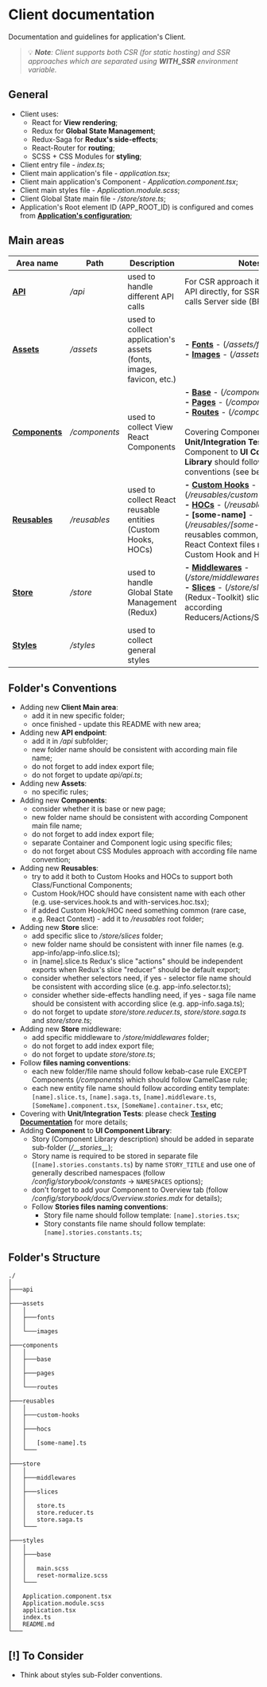 # Client documentation
Documentation and guidelines for application's Client.
> 💡 ***Note**: Client supports both CSR (for static hosting) and SSR approaches which are separated using **WITH_SSR** environment variable.*

## General
- Client uses:
    - React for **View rendering**;
    - Redux for **Global State Management**;
    - Redux-Saga for **Redux's side-effects**;
    - React-Router for **routing**;
    - SCSS + CSS Modules for **styling**;
- Client entry file - *index.ts*;
- Client main application's file - *application.tsx*;
- Client main application's Component - *Application.component.tsx*;
- Client main styles file - *Application.module.scss*;
- Client Global State main file - */store/store.ts*;
- Application's Root element ID (APP_ROOT_ID) is configured and comes from **[Application's configuration](/config/application/application.config.js)**;

## Main areas
|Area name|Path|Description|Notes|
|---|---|---|---|
|**[API](/src/client/api/index.ts)**|*/api*|used to handle different API calls|For CSR approach it calls external API directly, for SSR approach it calls Server side (BFF).|
|**[Assets](/src/client/assets/)**|*/assets*|used to collect application's assets (fonts, images, favicon, etc.)|**- [Fonts](/src/client/assets/fonts/)** - (*/assets/fonts*)<br/>**- [Images](/src/client/assets/images/)** - (*/assets/images*)|
|**[Components](/src/client/components/)**|*/components*|used to collect View React Components|**- [Base](/src/client/components/base/)** - (*/components/base*)<br/>**- [Pages](/src/client/components/pages/)** - (*/components/pages*)<br/>**- [Routes](/src/client/components/routes/routes.component.tsx)** - (*/components/routes*)<br/><br/>Covering Component with **Unit/Integration Tests** or adding Component to **UI Component Library** should follow according conventions (see below).|
|**[Reusables](/src/client/reusables/)**|*/reusables*|used to collect React reusable entities (Custom Hooks, HOCs)|**- [Custom Hooks](/src/client/reusables/custom-hooks/)** - (*/reusables/custom-hooks*)<br/>**- [HOCs](/src/client/reusables/hocs/)** - (*/reusables/hocs*)<br/>**- [some-name]** - (*/reusables/[some-name].ts*) - reusables common, for example, React Context files reused both for Custom Hook and HOC|
|**[Store](/src/client/store/store.ts)**|*/store*|used to handle Global State Management (Redux)|**- [Middlewares](/src/client/store/middlewares/index.ts)** - (*/store/middlewares*)<br/>**- [Slices](/src/client/store/slices/)** - (*/store/slices*) - Redux (Redux-Toolkit) slices with according Reducers/Actions/Sagas/Selectors|
|**[Styles](/src/client/styles/)**|*/styles*|used to collect general styles||

## Folder's Conventions
- Adding new **Client Main area**:
    - add it in new specific folder;
    - once finished - update this README with new area;
- Adding new **API endpoint**:
    - add it in */api* subfolder;
    - new folder name should be consistent with according main file name;
    - do not forget to add index export file;
    - do not forget to update *api/api.ts*;
- Adding new **Assets**:
    - no specific rules;
- Adding new **Components**:
    - consider whether it is base or new page;
    - new folder name should be consistent with according Component main file name;
    - do not forget to add index export file;
    - separate Container and Component logic using specific files;
    - do not forget about CSS Modules approach with according file name convention;
- Adding new **Reusables**:
    - try to add it both to Custom Hooks and HOCs to support both Class/Functional Components;
    - Custom Hook/HOC should have consistent name with each other (e.g. use-services.hook.ts and with-services.hoc.tsx);
    - if added Custom Hook/HOC need something common (rare case, e.g. React Context) - add it to */reusables* root folder;
- Adding new **Store** slice:
    - add specific slice to */store/slices* folder;
    - new folder name should be consistent with inner file names (e.g. app-info/app-info.slice.ts);
    - in [name].slice.ts Redux's slice "actions" should be independent exports when Redux's slice "reducer" should be default export;
    - consider whether selectors need, if yes - selector file name should be consistent with according slice (e.g. app-info.selector.ts);
    - consider whether side-effects handling need, if yes - saga file name should be consistent with according slice (e.g. app-info.saga.ts);
    - do not forget to update *store/store.reducer.ts*, *store/store.saga.ts* and *store/store.ts*;
- Adding new **Store** middleware:
    - add specific middleware to */store/middlewares* folder;
    - do not forget to add index export file;
    - do not forget to update *store/store.ts*;
- Follow **files naming conventions**:
    - each new folder/file name should follow kebab-case rule EXCEPT Components (*/components*) which should follow CamelCase rule;
    - each new entity file name should follow according entity template: `[name].slice.ts`, `[name].saga.ts`, `[name].middleware.ts`, `[SomeName].component.tsx`, `[SomeName].container.tsx`, etc;
- Covering with **Unit/Integration Tests**: please check **[Testing Documentation](/_docs/testing.md)** for more details;
- Adding **Component** to **UI Component Library**:
    - Story (Component Library description) should be added in separate sub-folder (*/\_\_stories\_\_*);
    - Story name is required to be stored in separate file (`[name].stories.constants.ts`) by name `STORY_TITLE` and use one of generally described namespaces (follow */config/storybook/constants* -> `NAMESPACES` options);
    - don't forget to add your Component to Overview tab (follow */config/storybook/docs/Overview.stories.mdx* for details);
    - Follow **Stories files naming conventions**:
        - Story file name should follow template: `[name].stories.tsx`;
        - Story constants file name should follow template: `[name].stories.constants.ts`;

## Folder's Structure
```
./
│
├───api
│
├───assets
│   │
│   ├───fonts
│   │
│   └───images
│
├───components
│   │
│   ├───base
│   │
│   ├───pages
│   │
│   └───routes
│
├───reusables
│   │
│   ├───custom-hooks
│   │
│   ├───hocs
│   │
│   │   [some-name].ts
│   └───
│
├───store
│   │
│   ├───middlewares
│   │
│   ├───slices
│   │
│   │   store.ts
│   │   store.reducer.ts
│   │   store.saga.ts
│   └───
│
├───styles
│   │
│   ├───base
│   │
│   │   main.scss
│   │   reset-normalize.scss
│   └───
│
│   Application.component.tsx
│   Application.module.scss
│   application.tsx
│   index.ts
│   README.md
└───
```

## [!] To Consider
- Think about styles sub-Folder conventions.
